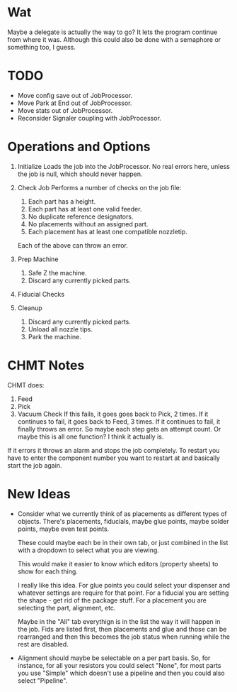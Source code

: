 # Wat

Maybe a delegate is actually the way to go? It lets the program continue from where it was.
Although this could also be done with a semaphore or something too, I guess.

# TODO

* Move config save out of JobProcessor.
* Move Park at End out of JobProcessor.
* Move stats out of JobProcessor.
* Reconsider Signaler coupling with JobProcessor.

# Operations and Options
1. Initialize
	Loads the job into the JobProcessor. No real errors here, unless the job is null, which
	should never happen.

2. Check Job
	Performs a number of checks on the job file:
	1. Each part has a height.
	2. Each part has at least one valid feeder.
	3. No duplicate reference designators.
	4. No placements without an assigned part.
	5. Each placement has at least one compatible nozzletip.
	
	Each of the above can throw an error.
	
3. Prep Machine
	1. Safe Z the machine.
	2. Discard any currently picked parts.
	 
4.  Fiducial Checks
	

5. Cleanup
	1. Discard any currently picked parts.
	2. Unload all nozzle tips.
	3. Park the machine.


# CHMT Notes

CHMT does:
1. Feed
2. Pick
3. Vacuum Check
	If this fails, it goes goes back to Pick, 2 times. 
	If it continues to fail, it goes back to Feed, 3 times.
	If it continues to fail, it finally throws an error.
	So maybe each step gets an attempt count.
	Or maybe this is all one function? I think it actually is.
	
If it errors it throws an alarm and stops the job completely. To restart you have to enter the
component number you want to restart at and basically start the job again.	
	
	
# New Ideas
	
* Consider what we currently think of as placements as different types of objects. There's
  placements, fiducials, maybe glue points, maybe solder points, maybe even test points.
	
  These could maybe each be in their own tab, or just combined in the list with a dropdown to select
  what you are viewing.

  This would make it easier to know which editors (property sheets) to show for each thing.
  
  I really like this idea. For glue points you could select your dispenser and whatever settings
  are require for that point. For a fiducial you are setting the shape - get rid of the package
  stuff. For a placement you are selecting the part, alignment, etc.
  
  Maybe in the "All" tab everythign is in the list the way it will happen in the job. Fids are
  listed first, then placements and glue and those can be rearranged and then this becomes the
  job status when running while the rest are disabled.
  
  	
* Alignment should maybe be selectable on a per part basis. So, for instance, for all your
  resistors you could select "None", for most parts you use "Simple" which doesn't use a pipeline
  and then you could also select "Pipeline".	
